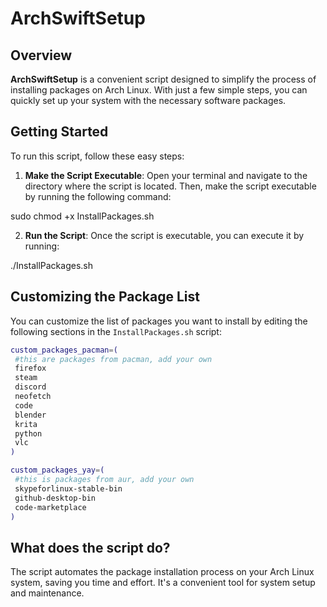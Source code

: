 # ArchSwiftSetup

## Overview

**ArchSwiftSetup** is a convenient script designed to simplify the process of installing packages on Arch Linux. With just a few simple steps, you can quickly set up your system with the necessary software packages.

## Getting Started

To run this script, follow these easy steps:

1. **Make the Script Executable**: Open your terminal and navigate to the directory where the script is located. Then, make the script executable by running the following command:

sudo chmod +x InstallPackages.sh


2. **Run the Script**: Once the script is executable, you can execute it by running:

./InstallPackages.sh

## Customizing the Package List

You can customize the list of packages you want to install by editing the following sections in the `InstallPackages.sh` script:

```bash
custom_packages_pacman=(
 #this are packages from pacman, add your own
 firefox
 steam
 discord
 neofetch
 code
 blender
 krita
 python
 vlc
)

custom_packages_yay=(
 #this is packages from aur, add your own
 skypeforlinux-stable-bin
 github-desktop-bin
 code-marketplace
)
```




## What does the script do?

The script automates the package installation process on your Arch Linux system, saving you time and effort. It's a convenient tool for system setup and maintenance.


